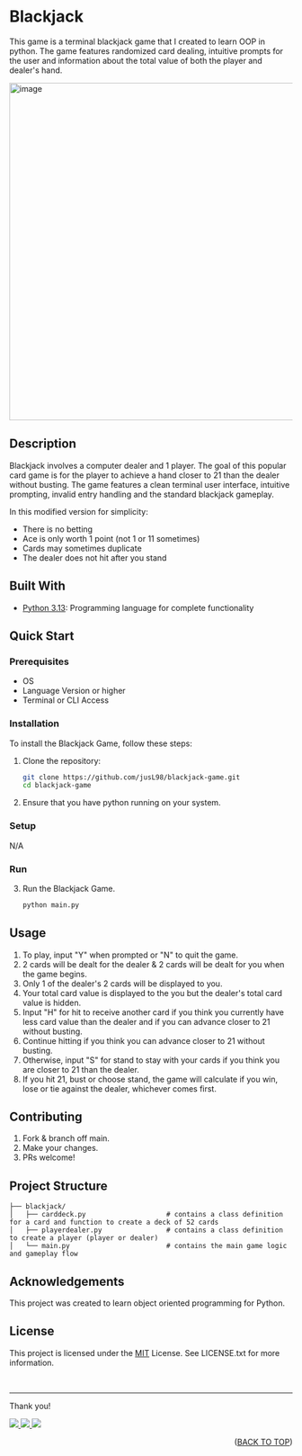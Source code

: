 <a id="readme-top"></a>

# Blackjack
This game is a terminal blackjack game that I created to learn OOP in python. The game features randomized card dealing, intuitive prompts for the user and information about the total value of both the player and dealer's hand.

<p align="left">
   <img width="600" alt="image" src="https://github.com/user-attachments/assets/028513dd-b315-4e38-814c-2262593ce353"/>
</p>

## Description
Blackjack involves a computer dealer and 1 player. The goal of this popular card game is for the player to achieve a hand closer to 21 than the dealer without busting. The game features a clean terminal user interface, intuitive prompting, invalid entry handling and the standard blackjack gameplay. 

In this modified version for simplicity:
- There is no betting
- Ace is only worth 1 point (not 1 or 11 sometimes)
- Cards may sometimes duplicate
- The dealer does not hit after you stand

## Built With
- [Python 3.13](https://www.python.org/): Programming language for complete functionality

## Quick Start
### Prerequisites
- OS
- Language Version or higher
- Terminal or CLI Access

### Installation
To install the Blackjack Game, follow these steps:

1. Clone the repository:

   ```bash
   git clone https://github.com/jusL98/blackjack-game.git
   cd blackjack-game
   ```

2. Ensure that you have python running on your system.

### Setup
N/A

### Run
3. Run the Blackjack Game.
   ```bash
   python main.py
   ```

## Usage
1. To play, input "Y" when prompted or "N" to quit the game.
2. 2 cards will be dealt for the dealer & 2 cards will be dealt for you when the game begins.
3. Only 1 of the dealer's 2 cards will be displayed to you.
4. Your total card value is displayed to the you but the dealer's total card value is hidden. 
5. Input "H" for hit to receive another card if you think you currently have less card value than the dealer and if you can advance closer to 21 without busting.
6. Continue hitting if you think you can advance closer to 21 without busting.
7. Otherwise, input "S" for stand to stay with your cards if you think you are closer to 21 than the dealer.
8. If you hit 21, bust or choose stand, the game will calculate if you win, lose or tie against the dealer, whichever comes first.

## Contributing
1. Fork & branch off main.
2. Make your changes.
3. PRs welcome!

## Project Structure
```
├── blackjack/
│   ├── carddeck.py                    # contains a class definition for a card and function to create a deck of 52 cards
│   ├── playerdealer.py                # contains a class definition to create a player (player or dealer)
│   └── main.py                        # contains the main game logic and gameplay flow
```

## Acknowledgements
This project was created to learn object oriented programming for Python.

## License
This project is licensed under the [MIT](LICENSE.txt) License. See LICENSE.txt for more information.

<br>

---

Thank you!

<p align="left">
  <a href="mailto:justin.matthew.lee.18@gmail.com">
    <img src="https://img.shields.io/badge/Gmail-D14836?style=for-the-badge&logo=gmail&logoColor=white"/>
  </a>
  <a href="https://www.linkedin.com/in/justin-matthew-lee/">
    <img src="https://img.shields.io/badge/LinkedIn-0077B5?style=for-the-badge&logo=linkedin&logoColor=white"/>
  </a>
    <a href="https://github.com/jusl98">
    <img src="https://img.shields.io/badge/GitHub-100000?style=for-the-badge&logo=github&logoColor=white"/>
  </a>
</p>

<p align="right">(<a href="#readme-top">BACK TO TOP</a>)</p>

